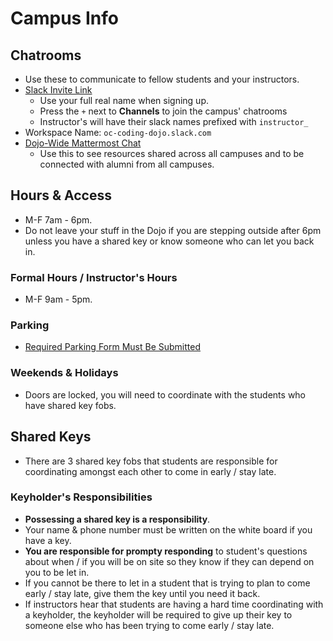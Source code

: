 # Campus Info

## Chatrooms

- Use these to communicate to fellow students and your instructors.
- [Slack Invite Link](https://app.slack.com/client/TLJ7B7DV0)
  - Use your full real name when signing up.
  - Press the `+` next to **Channels** to join the campus' chatrooms
  - Instructor's will have their slack names prefixed with `instructor_`
- Workspace Name: `oc-coding-dojo.slack.com`
- [Dojo-Wide Mattermost Chat](https://dojo.news/login)
  - Use this to see resources shared across all campuses and to be connected with alumni from all campuses.

## Hours & Access

- M-F 7am - 6pm.
- Do not leave your stuff in the Dojo if you are stepping outside after 6pm unless you have a shared key or know someone who can let you back in.

### Formal Hours / Instructor's Hours

- M-F 9am - 5pm.

### Parking

- [Required Parking Form Must Be Submitted](https://docs.google.com/forms/d/e/1FAIpQLSepu18xGQaG5LCo3Qo3XIs59kyfNPXYChNwXZp8i0_l22PaJQ/viewform?usp=sf_link)

### Weekends & Holidays

- Doors are locked, you will need to coordinate with the students who have shared key fobs.

## Shared Keys

- There are 3 shared key fobs that students are responsible for coordinating amongst each other to come in early / stay late.

### Keyholder's Responsibilities

- **Possessing a shared key is a responsibility**.
- Your name & phone number must be written on the white board if you have a key.
- **You are responsible for prompty responding** to student's questions about when / if you will be on site so they know if they can depend on you to be let in.
- If you cannot be there to let in a student that is trying to plan to come early / stay late, give them the key until you need it back.
- If instructors hear that students are having a hard time coordinating with a keyholder, the keyholder will be required to give up their key to someone else who has been trying to come early / stay late.

